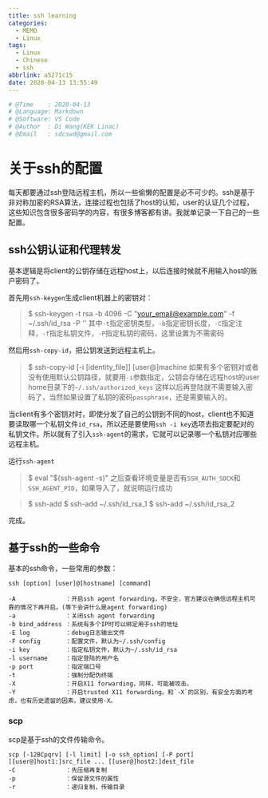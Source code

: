 ```yaml
---
title: ssh learning
categories:
  - MEMO
  - Linux
tags:
  - Linux
  - Chinese
  - ssh
abbrlink: a5271c15
date: 2020-04-13 13:55:49
---
```


```python
# @Time    : 2020-04-13
# @Language: Markdown
# @Software: VS Code
# @Author  : Di Wang(KEK Linac)
# @Email   : sdcswd@gmail.com
```

# 关于ssh的配置

每天都要通过ssh登陆远程主机，所以一些偷懒的配置是必不可少的。ssh是基于非对称加密的RSA算法，连接过程也包括了host的认知，user的认证几个过程，这些知识包含很多密码学的内容，有很多博客都有讲。我就单记录一下自己的一些配置。

<!-- more -->

## ssh公钥认证和代理转发

基本逻辑是将client的公钥存储在远程host上，以后连接时候就不用输入host的账户密码了。

首先用`ssh-keygen`生成client机器上的密钥对：

> $ ssh-keygen -t rsa -b 4096 -C "your_email@example.com" -f ~/.ssh/id_rsa -P ''
其中`-t`指定密钥类型，`-b`指定密钥长度，`-C`指定注释，`-f`指定私钥文件，`-P`指定私钥的密码，这里设置为不需密码

然后用`ssh-copy-id`，把公钥发送到远程主机上。
> $ ssh-copy-id [-i [identity_file]] [user@]machine
如果有多个密钥对或者没有使用默认公钥路径，就要用`-i`参数指定，公钥会存储在远程host的user home目录下的`~/.ssh/authorized_keys`
这样以后再登陆就不需要输入密码了，当然如果设置了私钥的密码`passphrase`，还是需要输入的。

当client有多个密钥对时，即使分发了自己的公钥到不同的host，client也不知道要读取哪一个私钥文件`id_rsa`，所以还是要使用`ssh -i key`选项去指定要配对的私钥文件。所以就有了引入`ssh-agent`的需求，它就可以记录哪一个私钥对应哪些远程主机。

运行`ssh-agent`
> $ eval "$(ssh-agent -s)"
之后查看环境变量是否有`SSH_AUTH_SOCK`和`SSH_AGENT_PID`，如果导入了，就说明运行成功

> $ ssh-add
> $ ssh-add ~/.ssh/id_rsa_1
> $ ssh-add ~/.ssh/id_rsa_2

完成。

## 基于ssh的一些命令

基本的ssh命令，一些常用的参数：

```
ssh [option] [user]@[hostname] [command]

-A              ：开启ssh agent forwarding，不安全，官方建议在确信远程主机可靠的情况下再开启。(等下会讲什么是agent forwarding)
-a              ：关闭ssh agent forwarding
-b bind_address ：系统有多个IP时可以绑定用于ssh的地址
-E log          ：debug日志输出文件
-F config       ：配置文件，默认为~/.ssh/config
-i key          ：指定私钥文件，默认为~/.ssh/id_rsa
-l username     ：指定登陆的用户名
-p port         ：指定端口号
-t              ：强制分配伪终端
-X              ：开启X11 forwarding，同样，可能被攻击。
-Y              ：开启trusted X11 forwarding。和`-X`的区别，有安全方面的考虑，也有历史遗留的因素，建议使用-X。
```
### scp

scp是基于ssh的文件传输命令。
```
scp [-12BCpqrv] [-l limit] [-o ssh_option] [-P port] [[user@]host1:]src_file ... [[user@]host2:]dest_file
-C              ：先压缩再复制
-p              ：保留源文件的属性
-r              ：递归复制，传输目录
```